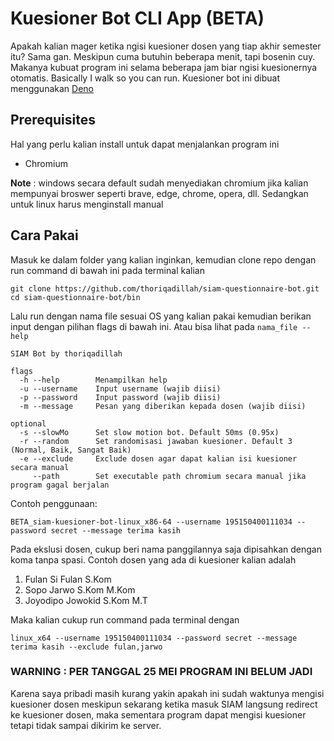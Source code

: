 # Kuesioner Bot CLI App (BETA)
Apakah kalian mager ketika ngisi kuesioner dosen yang tiap akhir semester itu? Sama gan. Meskipun cuma butuhin beberapa menit, tapi bosenin cuy. Makanya kubuat program ini selama beberapa jam biar ngisi kuesionernya otomatis. Basically I walk so you can run.
Kuesioner bot ini dibuat menggunakan [Deno](https://deno.land/)

## Prerequisites
Hal yang perlu kalian install untuk dapat menjalankan program ini

* Chromium

**Note** : windows secara default sudah menyediakan chromium jika kalian mempunyai broswer seperti brave, edge, chrome, opera, dll. Sedangkan untuk linux harus menginstall manual

## Cara Pakai
Masuk ke dalam folder yang kalian inginkan, kemudian clone repo dengan run command di bawah ini pada terminal kalian
```
git clone https://github.com/thoriqadillah/siam-questionnaire-bot.git
cd siam-questionnaire-bot/bin
```
Lalu run dengan nama file sesuai OS yang kalian pakai kemudian berikan input dengan pilihan flags di bawah ini. Atau bisa lihat pada `nama_file --help`
```
SIAM Bot by thoriqadillah
    
flags
  -h --help        Menampilkan help
  -u --username    Input username (wajib diisi)
  -p --password    Input password (wajib diisi)
  -m --message     Pesan yang diberikan kepada dosen (wajib diisi)

optional
  -s --slowMo      Set slow motion bot. Default 50ms (0.95x)
  -r --random      Set randomisasi jawaban kuesioner. Default 3 (Normal, Baik, Sangat Baik)
  -e --exclude     Exclude dosen agar dapat kalian isi kuesioner secara manual
     --path        Set executable path chromium secara manual jika program gagal berjalan
```
Contoh penggunaan:
```
BETA_siam-kuesioner-bot-linux_x86-64 --username 195150400111034 --password secret --message terima kasih
```
Pada ekslusi dosen, cukup beri nama panggilannya saja dipisahkan dengan koma tanpa spasi. Contoh dosen yang ada di kuesioner kalian adalah 

1. Fulan Si Fulan S.Kom
2. Sopo Jarwo S.Kom M.Kom
3. Joyodipo Jowokid S.Kom M.T

Maka kalian cukup run command pada terminal dengan
```
linux_x64 --username 195150400111034 --password secret --message terima kasih --exclude fulan,jarwo
```
### **WARNING : PER TANGGAL 25 MEI PROGRAM INI BELUM JADI**
Karena saya pribadi masih kurang yakin apakah ini sudah waktunya mengisi kuesioner dosen meskipun sekarang ketika masuk SIAM langsung redirect ke kuesioner dosen, maka sementara program dapat mengisi kuesioner tetapi tidak sampai dikirim ke server.
